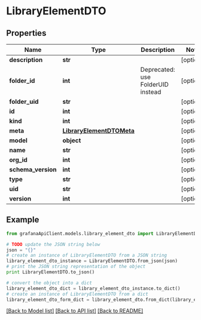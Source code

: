 # LibraryElementDTO


## Properties
Name | Type | Description | Notes
------------ | ------------- | ------------- | -------------
**description** | **str** |  | [optional] 
**folder_id** | **int** | Deprecated: use FolderUID instead | [optional] 
**folder_uid** | **str** |  | [optional] 
**id** | **int** |  | [optional] 
**kind** | **int** |  | [optional] 
**meta** | [**LibraryElementDTOMeta**](LibraryElementDTOMeta.md) |  | [optional] 
**model** | **object** |  | [optional] 
**name** | **str** |  | [optional] 
**org_id** | **int** |  | [optional] 
**schema_version** | **int** |  | [optional] 
**type** | **str** |  | [optional] 
**uid** | **str** |  | [optional] 
**version** | **int** |  | [optional] 

## Example

```python
from grafanaApiClient.models.library_element_dto import LibraryElementDTO

# TODO update the JSON string below
json = "{}"
# create an instance of LibraryElementDTO from a JSON string
library_element_dto_instance = LibraryElementDTO.from_json(json)
# print the JSON string representation of the object
print LibraryElementDTO.to_json()

# convert the object into a dict
library_element_dto_dict = library_element_dto_instance.to_dict()
# create an instance of LibraryElementDTO from a dict
library_element_dto_form_dict = library_element_dto.from_dict(library_element_dto_dict)
```
[[Back to Model list]](../README.md#documentation-for-models) [[Back to API list]](../README.md#documentation-for-api-endpoints) [[Back to README]](../README.md)


